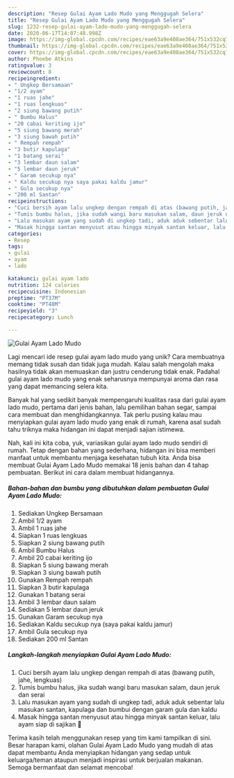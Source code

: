 ```yaml
---
description: "Resep Gulai Ayam Lado Mudo yang Menggugah Selera"
title: "Resep Gulai Ayam Lado Mudo yang Menggugah Selera"
slug: 1232-resep-gulai-ayam-lado-mudo-yang-menggugah-selera
date: 2020-06-17T14:07:48.998Z
image: https://img-global.cpcdn.com/recipes/eae63a9e408ae364/751x532cq70/gulai-ayam-lado-mudo-foto-resep-utama.jpg
thumbnail: https://img-global.cpcdn.com/recipes/eae63a9e408ae364/751x532cq70/gulai-ayam-lado-mudo-foto-resep-utama.jpg
cover: https://img-global.cpcdn.com/recipes/eae63a9e408ae364/751x532cq70/gulai-ayam-lado-mudo-foto-resep-utama.jpg
author: Phoebe Atkins
ratingvalue: 3
reviewcount: 8
recipeingredient:
- " Ungkep Bersamaan"
- "1/2 ayam"
- "1 ruas jahe"
- "1 ruas lengkuas"
- "2 siung bawang putih"
- " Bumbu Halus"
- "20 cabai keriting ijo"
- "5 siung bawang merah"
- "3 siung bawah putih"
- " Rempah rempah"
- "3 butir kapulaga"
- "1 batang serai"
- "3 lembar daun salam"
- "5 lembar daun jeruk"
- " Garam secukup nya"
- " Kaldu secukup nya saya pakai kaldu jamur"
- " Gula secukup nya"
- "200 ml Santan"
recipeinstructions:
- "Cuci bersih ayam lalu ungkep dengan rempah di atas (bawang putih, jahe, lengkuas)"
- "Tumis bumbu halus, jika sudah wangi baru masukan salam, daun jeruk dan serai"
- "Lalu masukan ayam yang sudah di ungkep tadi, aduk aduk sebentar lalu masukan santan, kapulaga dan bumbui dengan garam gula dan kaldu"
- "Masak hingga santan menyusut atau hingga minyak santan keluar, lalu ayam siap di sajikan 🤤"
categories:
- Resep
tags:
- gulai
- ayam
- lado

katakunci: gulai ayam lado 
nutrition: 124 calories
recipecuisine: Indonesian
preptime: "PT37M"
cooktime: "PT48M"
recipeyield: "3"
recipecategory: Lunch

---
```



![Gulai Ayam Lado Mudo](https://img-global.cpcdn.com/recipes/eae63a9e408ae364/751x532cq70/gulai-ayam-lado-mudo-foto-resep-utama.jpg)

Lagi mencari ide resep gulai ayam lado mudo yang unik? Cara membuatnya memang tidak susah dan tidak juga mudah. Kalau salah mengolah maka hasilnya tidak akan memuaskan dan justru cenderung tidak enak. Padahal gulai ayam lado mudo yang enak seharusnya mempunyai aroma dan rasa yang dapat memancing selera kita.

Banyak hal yang sedikit banyak mempengaruhi kualitas rasa dari gulai ayam lado mudo, pertama dari jenis bahan, lalu pemilihan bahan segar, sampai cara membuat dan menghidangkannya. Tak perlu pusing kalau mau menyiapkan gulai ayam lado mudo yang enak di rumah, karena asal sudah tahu triknya maka hidangan ini dapat menjadi sajian istimewa.




Nah, kali ini kita coba, yuk, variasikan gulai ayam lado mudo sendiri di rumah. Tetap dengan bahan yang sederhana, hidangan ini bisa memberi manfaat untuk membantu menjaga kesehatan tubuh kita. Anda bisa membuat Gulai Ayam Lado Mudo memakai 18 jenis bahan dan 4 tahap pembuatan. Berikut ini cara dalam membuat hidangannya.

<!--inarticleads1-->

##### Bahan-bahan dan bumbu yang dibutuhkan dalam pembuatan Gulai Ayam Lado Mudo:

1. Sediakan  Ungkep Bersamaan
1. Ambil 1/2 ayam
1. Ambil 1 ruas jahe
1. Siapkan 1 ruas lengkuas
1. Siapkan 2 siung bawang putih
1. Ambil  Bumbu Halus
1. Ambil 20 cabai keriting ijo
1. Siapkan 5 siung bawang merah
1. Siapkan 3 siung bawah putih
1. Gunakan  Rempah rempah
1. Siapkan 3 butir kapulaga
1. Gunakan 1 batang serai
1. Ambil 3 lembar daun salam
1. Sediakan 5 lembar daun jeruk
1. Gunakan  Garam secukup nya
1. Sediakan  Kaldu secukup nya (saya pakai kaldu jamur)
1. Ambil  Gula secukup nya
1. Sediakan 200 ml Santan




<!--inarticleads2-->

##### Langkah-langkah menyiapkan Gulai Ayam Lado Mudo:

1. Cuci bersih ayam lalu ungkep dengan rempah di atas (bawang putih, jahe, lengkuas)
1. Tumis bumbu halus, jika sudah wangi baru masukan salam, daun jeruk dan serai
1. Lalu masukan ayam yang sudah di ungkep tadi, aduk aduk sebentar lalu masukan santan, kapulaga dan bumbui dengan garam gula dan kaldu
1. Masak hingga santan menyusut atau hingga minyak santan keluar, lalu ayam siap di sajikan 🤤




Terima kasih telah menggunakan resep yang tim kami tampilkan di sini. Besar harapan kami, olahan Gulai Ayam Lado Mudo yang mudah di atas dapat membantu Anda menyiapkan hidangan yang sedap untuk keluarga/teman ataupun menjadi inspirasi untuk berjualan makanan. Semoga bermanfaat dan selamat mencoba!
